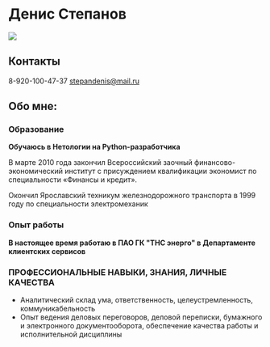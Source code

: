# Денис Степанов
![](foto)
## Контакты
8-920-100-47-37
stepandenis@mail.ru
## Обо мне:
### Образование
**Обучаюсь в Нетологии на Python-разработчика**

В марте 2010 года закончил Всероссийский заочный финансово-экономический институт с присуждением квалификации экономист по специальности «Финансы и кредит».

Окончил Ярославский техникум железнодорожного транспорта в 1999 году по специальности электромеханик

### Опыт работы

**В настоящее время работаю в ПАО ГК "ТНС энерго" в Департаменте клиентских сервисов**

### ПРОФЕССИОНАЛЬНЫЕ НАВЫКИ, ЗНАНИЯ, ЛИЧНЫЕ КАЧЕСТВА

- Аналитический склад ума, ответственность, целеустремленность, коммуникабельность
- Опыт ведения деловых переговоров, деловой переписки, бумажного и электронного документооборота, обеспечение качества работы и исполнительной дисциплины
